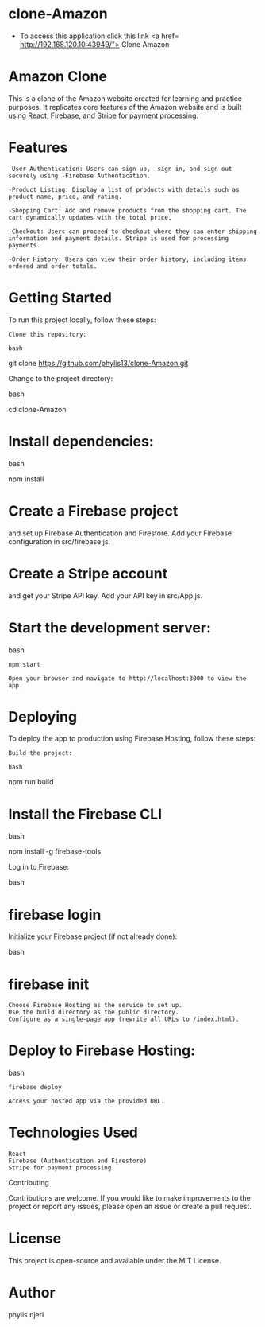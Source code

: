 #  clone-Amazon
-  To access this application click this link <a href= http://192.168.120.10:43949/"> Clone Amazon</a>
 

# Amazon Clone

This is a clone of the Amazon website created for learning and practice purposes. It replicates core features of the Amazon website and is built using React, Firebase, and Stripe for payment processing.
# Features

    -User Authentication: Users can sign up, -sign in, and sign out securely using -Firebase Authentication.

    -Product Listing: Display a list of products with details such as product name, price, and rating.

    -Shopping Cart: Add and remove products from the shopping cart. The cart dynamically updates with the total price.

    -Checkout: Users can proceed to checkout where they can enter shipping information and payment details. Stripe is used for processing payments.

    -Order History: Users can view their order history, including items ordered and order totals.

# Getting Started

To run this project locally, follow these steps:

    Clone this repository:

    bash

git clone https://github.com/phylis13/clone-Amazon.git

Change to the project directory:

bash

cd clone-Amazon

# Install dependencies:

bash

npm install

# Create a Firebase project
 and set up Firebase Authentication and Firestore. Add your Firebase configuration in src/firebase.js.

# Create a Stripe account
 and get your Stripe API key. Add your API key in src/App.js.

 # Start the development server:

bash

    npm start

    Open your browser and navigate to http://localhost:3000 to view the app.

# Deploying

To deploy the app to production using Firebase Hosting, follow these steps:

    Build the project:

    bash

npm run build

# Install the Firebase CLI 
bash

npm install -g firebase-tools

Log in to Firebase:

bash

# firebase login

Initialize your Firebase project (if not already done):

bash

# firebase init

    Choose Firebase Hosting as the service to set up.
    Use the build directory as the public directory.
    Configure as a single-page app (rewrite all URLs to /index.html).

# Deploy to Firebase Hosting:

bash

    firebase deploy

    Access your hosted app via the provided URL.

# Technologies Used

    React
    Firebase (Authentication and Firestore)
    Stripe for payment processing

Contributing

Contributions are welcome. If you would like to make improvements to the project or report any issues, please open an issue or create a pull request.
# License

This project is open-source and available under the MIT License.
# Author
phylis njeri
